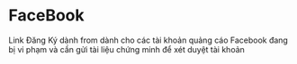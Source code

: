 # FaceBook
Link Đăng Ký dành from dành cho các tài khoản quảng cáo Facebook đang bị vi phạm và cần gửi tài liệu chứng minh để xét duyệt tài khoản
